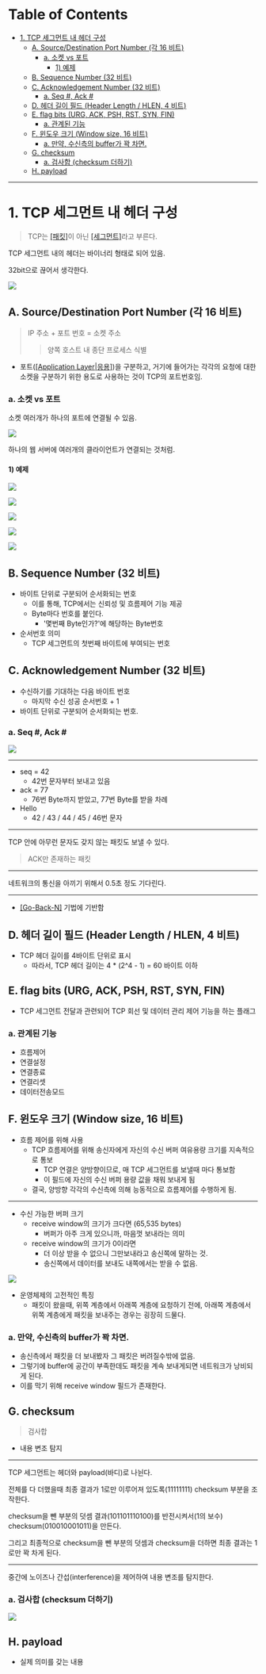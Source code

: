 # Table of Contents

- [1. TCP 세그먼트 내 헤더 구성](#1-tcp-세그먼트-내-헤더-구성)
  - [A. Source/Destination Port Number (각 16 비트)](#a-sourcedestination-port-number-각-16-비트)
    - [a. 소켓 vs 포트](#a-소켓-vs-포트)
      - [1) 예제](#1-예제)
  - [B. Sequence Number (32 비트)](#b-sequence-number-32-비트)
  - [C. Acknowledgement Number (32 비트)](#c-acknowledgement-number-32-비트)
    - [a. Seq #, Ack #](#a-seq--ack-)
  - [D. 헤더 길이 필드 (Header Length / HLEN, 4 비트)](#d-헤더-길이-필드-header-length--hlen-4-비트)
  - [E. flag bits (URG, ACK, PSH, RST, SYN, FIN)](#e-flag-bits-urg-ack-psh-rst-syn-fin)
    - [a. 관계된 기능](#a-관계된-기능)
  - [F. 윈도우 크기 (Window size, 16 비트)](#f-윈도우-크기-window-size-16-비트)
    - [a. 만약, 수신측의 buffer가 꽉 차면.](#a-만약-수신측의-buffer가-꽉-차면)
  - [G. checksum](#g-checksum)
    - [a. 검사합 (checksum 더하기)](#a-검사합-checksum-더하기)
  - [H. payload](#h-payload)

---

# 1. TCP 세그먼트 내 헤더 구성

> TCP는 [[패킷]](http://github.com/mildsalmon/Study/blob/Network/Network/docs/%ED%8C%A8%ED%82%B7.md)이 아닌 [[세그먼트]](http://github.com/mildsalmon/Study/blob/Network/Network/docs/%EC%84%B8%EA%B7%B8%EB%A8%BC%ED%8A%B8.md)라고 부른다.

TCP 세그먼트 내의 헤더는 바이너리 형태로 되어 있음.

32bit으로 끊어서 생각한다.

![](/bin/Network_image/network_5_31.png)

## A. Source/Destination Port Number (각 16 비트)

> IP 주소 + 포트 번호 = 소켓 주소
> > 양쪽 호스트 내 종단 프로세스 식별

- 포트([[Application Layer|응용]](https://github.com/mildsalmon/Study/blob/Network/Network/docs/Application%20Layer.md))을 구분하고, 거기에 들어가는 각각의 요청에 대한 소켓을 구분하기 위한 용도로 사용하는 것이 TCP의 포트번호임.

### a. 소켓 vs 포트

소켓 여러개가 하나의 포트에 연결될 수 있음.

![](/bin/Network_image/network_5_18.png)

하나의 웹 서버에 여러개의 클라이언트가 연결되는 것처럼.

#### 1) 예제

![](/bin/Network_image/network_5_32.png)

![](/bin/Network_image/network_5_33.png)

![](/bin/Network_image/network_5_34.png)

![](/bin/Network_image/network_5_35.png)

![](/bin/Network_image/network_5_36.png)

## B. Sequence Number (32 비트)

- 바이트 단위로 구분되어 순서화되는 번호
	- 이를 통해, TCP에서는 신뢰성 및 흐름제어 기능 제공
	- Byte마다 번호를 붙인다.
		- '몇번째 Byte인가?'에 해당하는 Byte번호
- 순서번호 의미
	- TCP 세그먼트의 첫번째 바이트에 부여되는 번호

## C. Acknowledgement Number (32 비트)

- 수신하기를 기대하는 다음 바이트 번호
	- 마지막 수신 성공 순서번호 + 1
- 바이트 단위로 구분되어 순서화되는 번호.

### a. Seq \#, Ack \#

![](/bin/Network_image/network_5_20.png)

---

- seq = 42
	- 42번 문자부터 보내고 있음
- ack = 77
	- 76번 Byte까지 받았고, 77번 Byte를 받을 차례
- Hello
	- 42 / 43 / 44 / 45 / 46번 문자

---

TCP 안에 아무런 문자도 갖지 않는 패킷도 보낼 수 있다.

> ACK만 존재하는 패킷

---

네트워크의 통신을 아끼기 위해서 0.5초 정도 기다린다.

---

- [[Go-Back-N]](http://github.com/mildsalmon/Study/blob/Network/Network/docs/Go-Back-N.md) 기법에 기반함

## D. 헤더 길이 필드 (Header Length / HLEN, 4 비트)

- TCP 헤더 길이를 4바이트 단위로 표시
	- 따라서, TCP 헤더 길이는 4 \* (2^4 - 1) = 60 바이트 이하

## E. flag bits (URG, ACK, PSH, RST, SYN, FIN)

- TCP 세그먼트 전달과 관련되어 TCP 회선 및 데이터 관리 제어 기능을 하는 플래그

### a. 관계된 기능

- 흐름제어
- 연결설정
- 연결종료
- 연결리셋
- 데이터전송모드

## F. 윈도우 크기 (Window size, 16 비트)

- 흐름 제어를 위해 사용
	- TCP 흐름제어를 위해 송신자에게 자신의 수신 버퍼 여유용량 크기를 지속적으로 통보
		- TCP 연결은 양방향이므로, 매 TCP 세그먼트를 보낼때 마다 통보함
		- 이 필드에 자신의 수신 버퍼 용량 값을 채워 보내게 됨
	- 결국, 양방향 각각의 수신측에 의해 능동적으로 흐름제어를 수행하게 됨.

---

- 수신 가능한 버퍼 크기
	- receive window의 크기가 크다면 (65,535 bytes)
		- 버퍼가 아주 크게 있으니까, 마음껏 보내라는 의미
	- receive window의 크기가 0이라면
		- 더 이상 받을 수 없으니 그만보내라고 송신쪽에 말하는 것.
		- 송신쪽에서 데이터를 보내도 내쪽에서는 받을 수 없음.

![](/bin/Network_image/network_5_17.png)

- 운영체제의 고전적인 특징
	- 패킷이 왔을때, 위쪽 계층에서 아래쪽 계층에 요청하기 전에, 아래쪽 계층에서 위쪽 계층에게 패킷을 보내주는 경우는 굉장히 드물다.

### a. 만약, 수신측의 buffer가 꽉 차면.

- 송신측에서 패킷을 더 보내봤자 그 패킷은 버려질수밖에 없음.
- 그렇기에 buffer에 공간이 부족한데도 패킷을 계속 보내게되면 네트워크가 낭비되게 된다.
- 이를 막기 위해 receive window 필드가 존재한다.

## G. checksum

> 검사합

- 내용 변조 탐지

---

TCP 세그먼트는 헤더와 payload(바디)로 나뉜다.

전체를 다 더했을때 최종 결과가 1로만 이루어져 있도록(11111111) checksum 부분을 조작한다.

checksum을 뺀 부분의 덧셈 결과(101101110100)를 반전시켜서(1의 보수) checksum(010010001011)을 만든다.

그리고 최종적으로 checksum을 뺀 부분의 덧셈과 checksum을 더하면 최종 결과는 1로만 꽉 차게 된다.

---

중간에 노이즈나 간섭(interference)을 제어하여 내용 변조를 탐지한다.

### a. 검사합 (checksum 더하기)

![](/bin/Network_image/network_5_21.png)

## H. payload

- 실제 의미를 갖는 내용